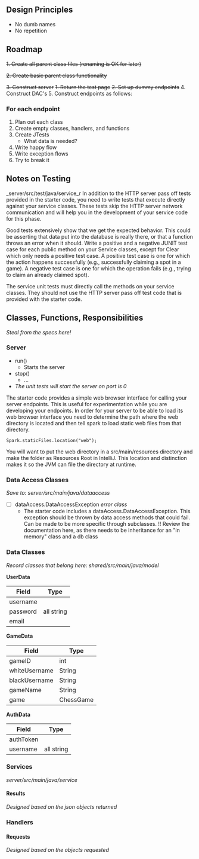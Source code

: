 
## Design Principles
- No dumb names
- No repetition

## Roadmap
~~1. Create all parent class files (renaming is OK for later)~~

~~2. Create basic parent class functionality~~

~~3. Construct server~~
~~1. Return the test page~~
   ~~2. Set up dummy endpoints~~
4. Construct DAC's
5. Construct endpoints as follows:

### For each endpoint
1. Plan out each class
2. Create empty classes, handlers, and functions
3. Create JTests
   - What data is needed?
4. Write happy flow
5. Write exception flows
6. Try to break it

## Notes on Testing
_server/src/test/java/service_r
In addition to the HTTP server pass off tests provided in the starter code, you need to write tests that execute directly against your service classes. These tests skip the HTTP server network communication and will help you in the development of your service code for this phase.

Good tests extensively show that we get the expected behavior. This could be asserting that data put into the database is really there, or that a function throws an error when it should. Write a positive and a negative JUNIT test case for each public method on your Service classes, except for Clear which only needs a positive test case. A positive test case is one for which the action happens successfully (e.g., successfully claiming a spot in a game). A negative test case is one for which the operation fails (e.g., trying to claim an already claimed spot).

The service unit tests must directly call the methods on your service classes. They should not use the HTTP server pass off test code that is provided with the starter code.


## Classes, Functions, Responsibilities
_Steal from the specs here!_

### Server
- run()
  - Starts the server
- stop()
  - ...
- _The unit tests will start the server on port is 0_

The starter code provides a simple web browser interface for calling your server endpoints. This is useful for experimentation while you are developing your endpoints. In order for your server to be able to load its web browser interface you need to determine the path where the web directory is located and then tell spark to load static web files from that directory.

    Spark.staticFiles.location("web");

You will want to put the web directory in a src/main/resources directory and make the folder as Resources Root in IntelliJ. This location and distinction makes it so the JVM can file the directory at runtime.



### Data Access Classes
_Save to: server/src/main/java/dataaccess_
- [ ] dataAccess.DataAccessException _error class_
  * The starter code includes a dataAccess.DataAccessException.  This exception should be thrown by data access methods that could fail.  Can be made to be more specific through subclasses.
!! Review the documentation here, as there needs to be inheritance for an "in memory" class and a db class


### Data Classes
_Record classes that belong here: shared/src/main/java/model_

**UserData**

| Field    | Type       |
|----------|------------|
| username |            |
| password | all string |
| email    |            |


**GameData**

| Field         | Type      |
|---------------|-----------|
| gameID        | int       |
| whiteUsername | String    |
| blackUsername | String    |
| gameName      | String    |
| game          | ChessGame |

**AuthData**

| Field     | Type       |
|-----------|------------|
| authToken |            |
| username  | all string |

### Services
_server/src/main/java/service_

#### Results
_Designed based on the json objects returned_

### Handlers

#### Requests
_Designed based on the objects requested_